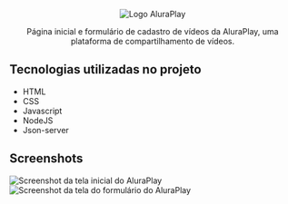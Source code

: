 <p align="center"> <img src="https://github.com/MonicaHillman/aluraplay-requisicoes/blob/main/img/logo.png](https://github.com/rafaelorvalle/AluraPlay/blob/main/AluraPlay/img/cabecalho/Logo.png" alt="Logo AluraPlay"> </p>
<p align="center">Página inicial e formulário de cadastro de vídeos da AluraPlay, uma plataforma de compartilhamento de vídeos.</p>

## Tecnologias utilizadas no projeto
* HTML
* CSS
* Javascript
* NodeJS
* Json-server

## Screenshots
![Screenshot da tela inicial do AluraPlay](https://imgur.com/aymxEsh.png)
![Screenshot da tela do formulário do AluraPlay](https://imgur.com/ShNADf2.png)
